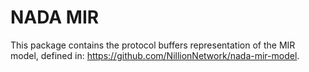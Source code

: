# NADA MIR 
This package contains the protocol buffers representation of the MIR model, defined in: https://github.com/NillionNetwork/nada-mir-model. 